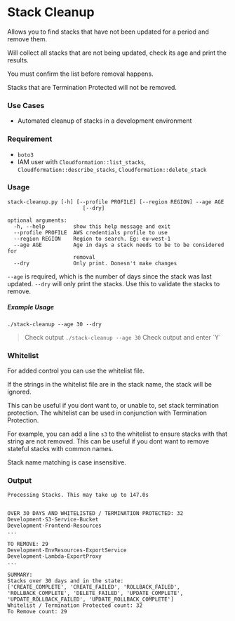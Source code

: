 # Stack Cleanup
Allows you to find stacks that have not been updated for a period and remove them.

Will collect all stacks that are not being updated, check its age and print the results.

You must confirm the list before removal happens.

Stacks that are Termination Protected will not be removed.

### Use Cases

+ Automated cleanup of stacks in a development environment

### Requirement

+ `boto3`
+ IAM user with `Cloudformation::list_stacks`, `Cloudformation::describe_stacks`, `Cloudformation::delete_stack`

### Usage
```
stack-cleanup.py [-h] [--profile PROFILE] [--region REGION] --age AGE
                        [--dry]

optional arguments:
  -h, --help         show this help message and exit
  --profile PROFILE  AWS credentials profile to use
  --region REGION    Region to search. Eg: eu-west-1
  --age AGE          Age in days a stack needs to be to be considered for
                     removal
  --dry              Only print. Donesn't make changes
```
`--age` is required, which is the number of days since the stack was last updated.
`--dry` will only print the stacks. Use this to validate the stacks to remove.

##### Example Usage
`./stack-cleanup --age 30 --dry`
> Check output
`./stack-cleanup --age 30`
> Check output and enter \`Y\`

### Whitelist
For added control you can use the whitelist file.

If the strings in the whitelist file are in the stack name, the stack will be ignored.

This can be useful if you dont want to, or unable to, set stack termination protection.
The whitelist can be used in conjunction with Termination Protection.

For example, you can add a line `s3` to the whitelist to ensure stacks with that string are not removed.
This can be useful if you dont want to remove stateful stacks with common names.

Stack name matching is case insensitive.

### Output
```
Processing Stacks. This may take up to 147.0s


OVER 30 DAYS AND WHITELISTED / TERMINATION PROTECTED: 32
Development-S3-Service-Bucket
Development-Frontend-Resources
...

TO REMOVE: 29
Development-EnvResources-ExportService
Development-Lambda-ExportProxy
...

SUMMARY:
Stacks over 30 days and in the state:
['CREATE_COMPLETE', 'CREATE_FAILED', 'ROLLBACK_FAILED', 'ROLLBACK_COMPLETE', 'DELETE_FAILED', 'UPDATE_COMPLETE', 'UPDATE_ROLLBACK_FAILED', 'UPDATE_ROLLBACK_COMPLETE']
Whitelist / Termination Protected count: 32
To Remove count: 29
```